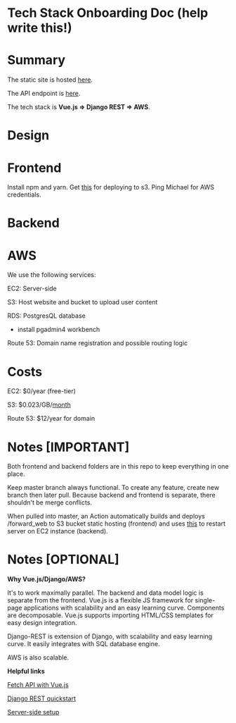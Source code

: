 # Tech Stack Onboarding Doc (help write this!)

# Summary

The static site is hosted [here](http://humanityforward.s3-website-us-east-1.amazonaws.com).

The API endpoint is [here](http://www.ec2-18-144-155-31.us-west-1.compute.amazonaws.com).

The tech stack is **Vue.js => Django REST => AWS**.

# Design

# Frontend

Install npm and yarn. Get [this](https://github.com/multiplegeorges/vue-cli-plugin-s3-deploy) for deploying to s3. Ping Michael for AWS credentials.

# Backend

# AWS

We use the following services:

EC2: Server-side

S3: Host website and bucket to upload user content

RDS: PostgresQL database
  * install pgadmin4 workbench

Route 53: Domain name registration and possible routing logic

# Costs

EC2: $0/year (free-tier)

S3: $0.023/GB/[month](https://aws.amazon.com/s3/pricing/)

Route 53: $12/year for domain

# Notes \[IMPORTANT\]

Both frontend and backend folders are in this repo to keep everything in one place.

Keep master branch always functional. To create any feature, create new branch then later pull. Because backend and frontend is separate, there shouldn't be merge conflicts. 

When pulled into master, an Action automatically builds and deploys /forward_web to S3 bucket static hosting (frontend) and uses [this]() to restart server on EC2 instance (backend).

# Notes \[OPTIONAL\]

**Why Vue.js/Django/AWS?**

It's to work maximally parallel. The backend and data model logic is separate from the frontend. Vue.js is a flexible JS framework for single-page applications with scalability and an easy learning curve. Components are decomposable. Vue.js supports importing HTML/CSS templates for easy design integration. 

Django-REST is extension of Django, with scalability and easy learning curve. It easily integrates with SQL database engine.

AWS is also scalable.

**Helpful links**

[Fetch API with Vue.js](https://rapidapi.com/blog/how-to-use-an-api-with-vue-js/)

[Django REST quickstart](https://www.django-rest-framework.org/tutorial/quickstart/)

[Server-side setup](https://www.youtube.com/watch?v=u0oEIqQV_-E)


